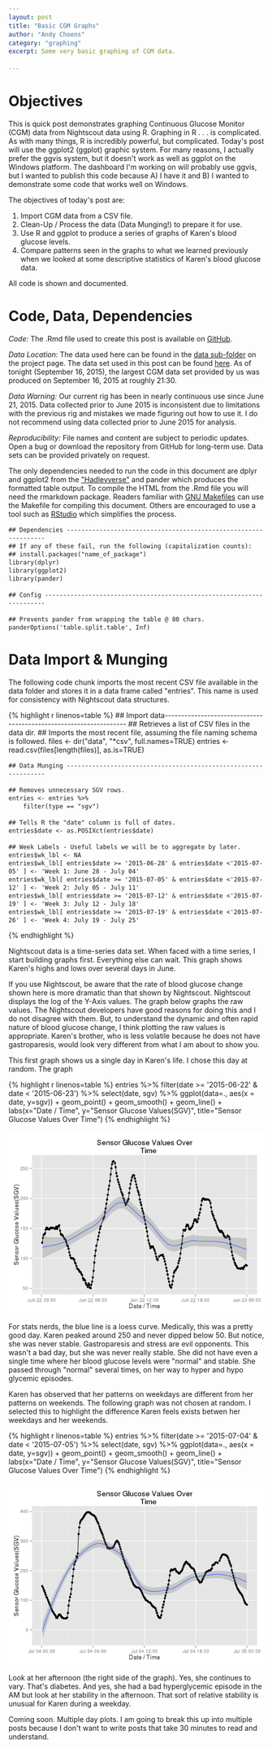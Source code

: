 ```yaml
---
layout: post
title: "Basic CGM Graphs"
author: "Andy Choens"
category: "graphing"
excerpt: Some very basic graphing of CGM data.

---
```


Objectives
==========

This is quick post demonstrates graphing Continuous Glucose Monitor
(CGM) data from Nightscout data using R. Graphing in R . . . is
complicated. As with many things, R is incredibly powerful, but
complicated. Today's post will use the ggplot2 (ggplot) graphic system.
For many reasons, I actually prefer the ggvis system, but it doesn't
work as well as ggplot on the Windows platform. The dashboard I'm
working on will probably use ggvis, but I wanted to publish this code
because A) I have it and B) I wanted to demonstrate some code that works
well on Windows.

The objectives of today's post are:

1.  Import CGM data from a CSV file.
2.  Clean-Up / Process the data (Data Munging!) to prepare it for use.
3.  Use R and ggplot to produce a series of graphs of Karen's blood
    glucose levels.
4.  Compare patterns seen in the graphs to what we learned previously
    when we looked at some descriptive statistics of Karen's blood
    glucose data.

All code is shown and documented.

Code, Data, Dependencies
========================

*Code:* The .Rmd file used to create this post is available on
[GitHub](https://github.com/Choens/blood-sugars/blob/master/2015-09-16-basic-cgm-graphs.Rmd).

*Data Location:* The data used here can be found in the [data
sub-folder](https://github.com/Choens/blood-sugars/tree/master/data) on
the project page. The data set used in this post can be found
[here](https://github.com/Choens/blood-sugars/tree/master/data). As of
tonight (September 16, 2015), the largest CGM data set provided by us
was produced on September 16, 2015 at roughly 21:30.

*Data Warning:* Our current rig has been in nearly continuous use since
June 21, 2015. Data collected prior to June 2015 is inconsistent due to
limitations with the previous rig and mistakes we made figuring out how
to use it. I do not recommend using data collected prior to June 2015
for analysis.

*Reproducibility:* File names and content are subject to periodic
updates. Open a bug or download the repository from GitHub for long-term
use. Data sets can be provided privately on request.

The only dependencies needed to run the code in this document are dplyr
and ggplot2 from the
["Hadleyverse"](https://en.wikipedia.org/wiki/Hadley_Wickham) and pander
which produces the formatted table output. To compile the HTML from the
.Rmd file you will need the rmarkdown package. Readers familiar with
[GNU
Makefiles](https://www.gnu.org/prep/standards/html_node/Makefile-Basics.html#Makefile-Basics)
can use the Makefile for compiling this document. Others are encouraged
to use a tool such as [RStudio](https://www.rstudio.com/) which
simplifies the process.

    ## Dependencies ----------------------------------------------------------------
    ## If any of these fail, run the following (capitalization counts):
    ## install.packages("name_of_package")
    library(dplyr)
    library(ggplot2)
    library(pander)

    ## Config ----------------------------------------------------------------------

    ## Prevents pander from wrapping the table @ 80 chars.
    panderOptions('table.split.table', Inf)

Data Import & Munging
=====================

The following code chunk imports the most recent CSV file available in
the data folder and stores it in a data frame called "entries". This
name is used for consistency with Nightscout data structures.

{% highlight r linenos=table %}
    ## Import data------------------------------------------------------------------
    ## Retrieves a list of CSV files in the data dir.
    ## Imports the most recent file, assuming the file naming schema is followed.
    files <- dir("data", "*csv", full.names=TRUE)
    entries <- read.csv(files[length(files)], as.is=TRUE)

    ## Data Munging ----------------------------------------------------------------

    ## Removes unnecessary SGV rows.
    entries <- entries %>%
        filter(type == "sgv")

    ## Tells R the "date" column is full of dates.
    entries$date <- as.POSIXct(entries$date)

    ## Week Labels - Useful labels we will be to aggregate by later.
    entries$wk_lbl <- NA
    entries$wk_lbl[ entries$date >= '2015-06-28' & entries$date <'2015-07-05' ] <- 'Week 1: June 28 - July 04'
    entries$wk_lbl[ entries$date >= '2015-07-05' & entries$date <'2015-07-12' ] <- 'Week 2: July 05 - July 11'
    entries$wk_lbl[ entries$date >= '2015-07-12' & entries$date <'2015-07-19' ] <- 'Week 3: July 12 - July 18'
    entries$wk_lbl[ entries$date >= '2015-07-19' & entries$date <'2015-07-26' ] <- 'Week 4: July 19 - July 25'
{% endhighlight %}
    
Nightscout data is a time-series data set. When faced with a time
series, I start building graphs first. Everything else can wait. This
graph shows Karen's highs and lows over several days in June.

If you use Nightscout, be aware that the rate of blood glucose change
shown here is more dramatic than that shown by Nightscout. Nightscout
displays the log of the Y-Axis values. The graph below graphs the raw
values. The Nightscout developers have good reasons for doing this and I
do not disagree with them. But, to understand the dynamic and often
rapid nature of blood glucose change, I think plotting the raw values is
appropriate. Karen's brother, who is less volatile because he does not
have gastroparesis, would look very different from what I am about to
show you.

This first graph shows us a single day in Karen's life. I chose this day
at random. The graph

{% highlight r linenos=table %}
    entries %>% filter(date >= '2015-06-22' & date < '2015-06-23') %>%
        select(date, sgv) %>% ggplot(data=., aes(x = date, y=sgv)) +
        geom_point() + geom_smooth() + geom_line() + labs(x="Date / Time",
        y="Sensor Glucose Values(SGV)", title="Sensor Glucose Values Over
        Time")
{% endhighlight %}
        
![](2015-09-16-basic-cgm-graphs_files/figure-markdown_strict/one-day-weekday-1.png)

For stats nerds, the blue line is a loess curve. Medically, this was a
pretty good day. Karen peaked around 250 and never dipped below 50. But
notice, she was never stable. Gastroparesis and stress are evil
opponents. This wasn't a bad day, but she was never really stable. She
did not have even a single time where her blood glucose levels were
"normal" and stable. She passed through "normal" several times, on her
way to hyper and hypo glycemic episodes.

Karen has observed that her patterns on weekdays are different from her
patterns on weekends. The following graph was not chosen at random. I
selected this to highlight the difference Karen feels exists betwen her
weekdays and her weekends.

{% highlight r linenos=table %}
    entries %>% filter(date >= '2015-07-04' & date < '2015-07-05') %>%
        select(date, sgv) %>% ggplot(data=., aes(x = date, y=sgv)) +
        geom_point() + geom_smooth() + geom_line() + labs(x="Date / Time",
        y="Sensor Glucose Values(SGV)", title="Sensor Glucose Values Over
        Time")
{% endhighlight %}
        
![](2015-09-16-basic-cgm-graphs_files/figure-markdown_strict/one-day-weekend-1.png)

Look at her afternoon (the right side of the graph). Yes, she continues
to vary. That's diabetes. And yes, she had a bad hyperglycemic episode
in the AM but look at her stability in the afternoon. That sort of
relative stability is unusual for Karen during a weekday.

Coming soon. Multiple day plots. I am going to break this up into
multiple posts because I don't want to write posts that take 30 minutes
to read and understand.
